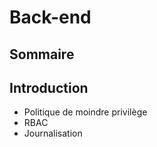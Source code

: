 # Back-end

## Sommaire

## Introduction

- Politique de moindre privilège
- RBAC
- Journalisation

